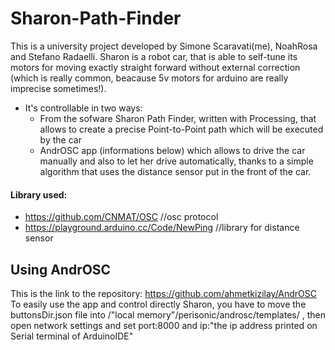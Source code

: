 # Sharon-Path-Finder
This is a university project developed by Simone Scaravati(me), NoahRosa and Stefano Radaelli.
Sharon is a robot car, that is able to self-tune its motors for moving exactly straight forward without external correction (which is really common, beacause 5v motors for arduino are really imprecise sometimes!).

* It's controllable in two ways:
    * From the sofware Sharon Path Finder, written with Processing, that allows to create a precise Point-to-Point path which will be executed by the car
    * AndrOSC app (informations below) which allows to drive the car manually and also to let her drive automatically, thanks to a simple algorithm that uses the distance sensor put in the front of the car.


#### Library used:
* https://github.com/CNMAT/OSC  //osc protocol
* https://playground.arduino.cc/Code/NewPing  //library for distance sensor

## Using AndrOSC
This is the link to the repository: https://github.com/ahmetkizilay/AndrOSC
To easily use the app and control directly Sharon, you have to move the buttonsDir.json file into   /"local memory"/perisonic/androsc/templates/    , then open network settings and set port:8000 and ip:"the ip address printed on Serial terminal of ArduinoIDE"
